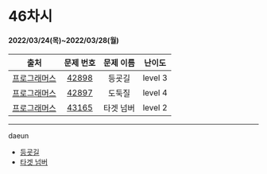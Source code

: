 # 46차시
#### 2022/03/24(목)~2022/03/28(월)

|               출처               |                   문제 번호                    |     문제 이름      | 난이도 |
| :------------------------------: | :--------------------------------------------: | :----------------: | :----: |
| [프로그래머스](https://programmers.co.kr/) | [42898](https://programmers.co.kr/learn/courses/30/lessons/42898) | 등굣길 | level 3 |
| [프로그래머스](https://programmers.co.kr/) | [42897](https://programmers.co.kr/learn/courses/30/lessons/42897) | 도둑질 | level 4 |
| [프로그래머스](https://programmers.co.kr/) | [43165](https://programmers.co.kr/learn/courses/30/lessons/43165) | 타겟 넘버 | level 2 |


---

daeun
- [등굣길](https://hoonycode.notion.site/54681e91a33b497aa5c958304c932c17)
- [타겟 넘버](https://hoonycode.notion.site/1f61fb8d5ef54c12b7780ca58151f644)